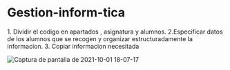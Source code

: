 # Gestion-inform-tica

<primerPaso>
  1. Dividir el codigo en apartados , asignatura y alumnos.
</primerPaso>
<SegundoPaso>
  2.Especificar datos de los alumnos que se recogen y organizar estructuradamente la informacion.
</SegundoPaso>
<trecerPaso>
  3. Copiar informacion necesitada
  </tercerPaso>



![Captura de pantalla de 2021-10-01 18-07-17](https://user-images.githubusercontent.com/91209043/135660096-c5cf4f08-7388-492b-a7d5-c3cc0d3d80df.png)
